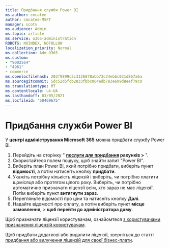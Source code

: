 ```yaml
---
title: Придбання служби Power BI
ms.author: cmcatee
author: cmcatee-MSFT
manager: scotv
ms.audience: Admin
ms.topic: article
ms.service: o365-administration
ROBOTS: NOINDEX, NOFOLLOW
localization_priority: Normal
ms.collection: Adm_O365
ms.custom:
- "9002564"
- "4961"
- commerce
ms.openlocfilehash: 203f9899c2c3126878abb73c24ebbc031d867a6a
ms.sourcegitcommit: 5dc52d5fcb2833fbbc064edb783e609d8eef79c0
ms.translationtype: MT
ms.contentlocale: uk-UA
ms.lasthandoff: 03/05/2021
ms.locfileid: "50469675"
---
```

# <a name="purchase-power-bi"></a>Придбання служби Power BI

У **центрі адміністрування Microsoft 365** можна придбати службу Power Bi.

1. Перейдіть на сторінку " **[послуги для придбання](https://go.microsoft.com/fwlink/p/?linkid=868433) рахунків >** ".
2. Скористайтеся полем пошуку, щоб знайти запит "Power BI".
3. Виберіть план Power BI, який потрібно придбати, виберіть пункт **відомості**, а потім натисніть кнопку **придбати**.
4. Укажіть потрібну кількість ліцензій і виберіть, чи потрібно платити щомісяця або протягом цілого року. Виберіть, чи потрібно автоматично призначати ліцензії всім, хто зараз не має ліцензії. Потім виберіть пункт **витягнути зараз**.
5. Перегляньте відомості про ціни та натисніть кнопку **Далі**.
6. Надайте відомості про оплату, а потім виберіть пункт **місце замовлення**,  >  **щоб перейти до адміністратора дому**.

Щоб призначати ліцензії користувачам, ознайомтеся [з користувачами призначення ліцензій користувачам](https://docs.microsoft.com/microsoft-365/admin/manage/assign-licenses-to-users).

Щоб придбати додаткові або видалити ліцензії, зверніться до статті [придбання або вилучення ліцензій для своєї бізнес-плати](https://docs.microsoft.com/microsoft-365/commerce/licenses/buy-licenses).